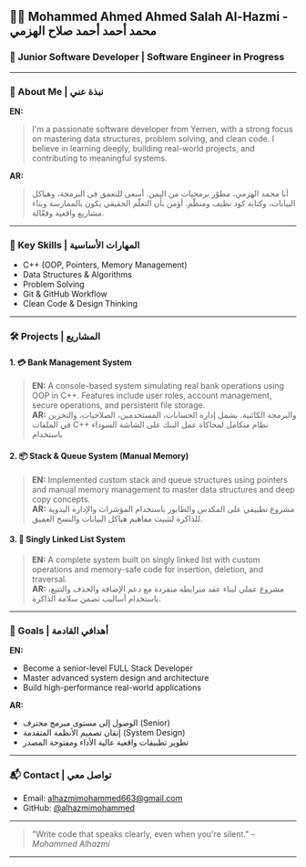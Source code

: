 ## 👨‍💻 Mohammed Ahmed Ahmed Salah Al-Hazmi - محمد أحمد أحمد صلاح الهزمي

### 💼 Junior Software Developer | Software Engineer in Progress

---

### 🧾 About Me | نبذة عني

**EN:**
> I'm a passionate software developer from Yemen, with a strong focus on mastering data structures, problem solving, and clean code. I believe in learning deeply, building real-world projects, and contributing to meaningful systems. 

**AR:**
> أنا محمد الهزمي، مطوّر برمجيات من اليمن. أسعى للتعمق في البرمجة، وهياكل البيانات، وكتابة كود نظيف ومنظّم. أؤمن بأن التعلّم الحقيقي يكون بالممارسة وبناء مشاريع واقعية وفعّالة.

---

### 🧠 Key Skills | المهارات الأساسية

- C++ (OOP, Pointers, Memory Management)
- Data Structures & Algorithms
- Problem Solving
- Git & GitHub Workflow
- Clean Code & Design Thinking

---

### 🛠 Projects | المشاريع

#### 1. 💳 **Bank Management System**  
> **EN:** A console-based system simulating real bank operations using OOP in C++. Features include user roles, account management, secure operations, and persistent file storage.  
> **AR:** والبرمجة الكائنية. يشمل إدارة الحسابات، المستخدمين، الصلاحيات، والتخزين في الملفات C++ نظام متكامل لمحاكاة عمل البنك على الشاشة السوداء باستخدام 

#### 2. 📦 **Stack & Queue System (Manual Memory)**  
> **EN:** Implemented custom stack and queue structures using pointers and manual memory management to master data structures and deep copy concepts.  
> **AR:** مشروع تطبيقي على المكدس والطابور باستخدام المؤشرات والإدارة اليدوية للذاكرة لتثبيت مفاهيم هياكل البيانات والنسخ العميق.

#### 3. 🔗 **Singly Linked List System**  
> **EN:** A complete system built on singly linked list with custom operations and memory-safe code for insertion, deletion, and traversal.  
> **AR:** مشروع عملي لبناء عقد مترابطة منفردة مع دعم الإضافة والحذف والتتبع، باستخدام أساليب تضمن سلامة الذاكرة.

---

### 🎯 Goals | أهدافي القادمة

**EN:**
- Become a senior-level FULL Stack Developer
- Master advanced system design and architecture
- Build high-performance real-world applications

**AR:**
- الوصول إلى مستوى مبرمج محترف (Senior)
- إتقان تصميم الأنظمة المتقدمة (System Design)
- تطوير تطبيقات واقعية عالية الأداء ومفتوحة المصدر

---

### 📬 Contact | تواصل معي

- Email: alhazmimohammed663@gmail.com
- GitHub: [@alhazmimohammed](https://github.com/alhazmimohammed)

---

> "Write code that speaks clearly, even when you're silent."
> _– Mohammed Alhazmi_

---
